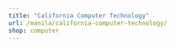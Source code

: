 ```yaml
---
title: "California Computer Technology"
url: /manila/california-computer-technology/
shop: computer
---
```

